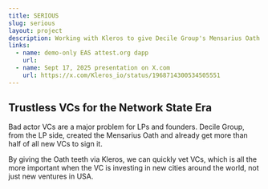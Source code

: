 ```yaml
---
title: SERIOUS
slug: serious
layout: project
description: Working with Kleros to give Decile Group's Mensarius Oath teeth.
links:
  - name: demo-only EAS attest.org dapp
    url:
  - name: Sept 17, 2025 presentation on X.com
    url: https://x.com/Kleros_io/status/1968714300534505551
---
```


## Trustless VCs for the Network State Era

Bad actor VCs are a major problem for LPs and founders. Decile Group, from the LP side, created the Mensarius Oath and already get more than half of all new VCs to sign it.

By giving the Oath teeth via Kleros, we can quickly vet VCs, which is all the more important when the VC is investing in new cities around the world, not just new ventures in USA.
